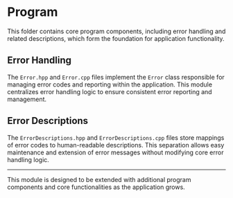 # Program

This folder contains core program components, including error handling and related descriptions, which form the foundation for application functionality.

## Error Handling

The `Error.hpp` and `Error.cpp` files implement the `Error` class responsible for managing error codes and reporting within the application. This module centralizes error handling logic to ensure consistent error reporting and management.

## Error Descriptions

The `ErrorDescriptions.hpp` and `ErrorDescriptions.cpp` files store mappings of error codes to human-readable descriptions. This separation allows easy maintenance and extension of error messages without modifying core error handling logic.

---

This module is designed to be extended with additional program components and core functionalities as the application grows.
